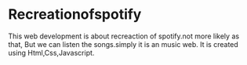 # Recreationofspotify
This web development is about recreaction of spotify.not more likely as that, But we can listen the songs.simply it is an music web.
It is created using Html,Css,Javascript.

